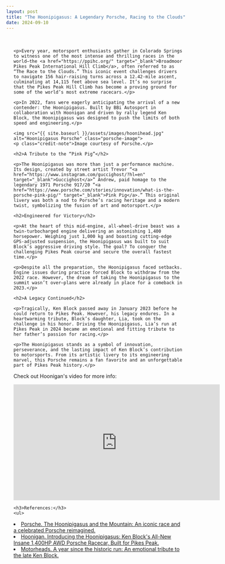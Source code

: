 ```yaml
---
layout: post
title: "The Hoonipigasus: A Legendary Porsche, Racing to the Clouds"
date: 2024-09-10
---
```


<style>
.content-container {
    max-width: 800px; /* Adjust the width as needed */
    margin: 0 auto;   /* Centers the container horizontally */
    padding: 20px;    /* Optional: adds padding around the content */
}
img.porsche-image {
    display: block;
    margin: 20px auto;
    max-width: 100%;
}
.credit-note {
    text-align: center;
    font-size: 0.9em;
    color: #777;
}
</style>

<div class="content-container">

    <p>Every year, motorsport enthusiasts gather in Colorado Springs to witness one of the most intense and thrilling races in the world—the <a href="https://ppihc.org/" target="_blank">Broadmoor Pikes Peak International Hill Climb</a>, often referred to as “The Race to the Clouds.” This iconic event challenges drivers to navigate 156 hair-raising turns across a 12.42-mile ascent, culminating at 14,115 feet above sea level. It’s no surprise that the Pikes Peak Hill Climb has become a proving ground for some of the world’s most extreme racecars.</p>

    <p>In 2022, fans were eagerly anticipating the arrival of a new contender: the Hoonipigasus. Built by BBi Autosport in collaboration with Hoonigan and driven by rally legend Ken Block, the Hoonipigasus was designed to push the limits of both speed and engineering.</p>

    <img src="{{ site.baseurl }}/assets/images/hoonihead.jpg" alt="Hoonipigasus Porsche" class="porsche-image">
    <p class="credit-note">Image courtesy of Porsche.</p>

    <h2>A Tribute to the “Pink Pig”</h2>

    <p>The Hoonipigasus was more than just a performance machine. Its design, created by street artist Trevor “<a href="https://www.instagram.com/guccighost/?hl=en" target="_blank">Guccighost</a>” Andrew, paid homage to the legendary 1971 Porsche 917/20 “<a href="https://www.porsche.com/stories/innovation/what-is-the-porsche-pink-pig/" target="_blank">Pink Pig</a>.” This original livery was both a nod to Porsche’s racing heritage and a modern twist, symbolizing the fusion of art and motorsport.</p>

    <h2>Engineered for Victory</h2>

    <p>At the heart of this mid-engine, all-wheel-drive beast was a twin-turbocharged engine delivering an astonishing 1,400 horsepower. Weighing just 1,000 kg and boasting cutting-edge GPS-adjusted suspension, the Hoonipigasus was built to suit Block’s aggressive driving style. The goal? To conquer the challenging Pikes Peak course and secure the overall fastest time.</p>

    <p>Despite all the preparation, the Hoonipigasus faced setbacks. Engine issues during practice forced Block to withdraw from the 2022 race. However, the dream of taking the Hoonipigasus to the summit wasn’t over—plans were already in place for a comeback in 2023.</p>

    <h2>A Legacy Continued</h2>

    <p>Tragically, Ken Block passed away in January 2023 before he could return to Pikes Peak. However, his legacy endures. In a heartwarming tribute, Block’s daughter, Lia, took on the challenge in his honor. Driving the Hoonipigasus, Lia’s run at Pikes Peak in 2024 became an emotional and fitting tribute to her father’s passion for racing.</p>

    <p>The Hoonipigasus stands as a symbol of innovation, perseverance, and the lasting impact of Ken Block’s contribution to motorsports. From its artistic livery to its engineering marvel, this Porsche remains a fan favorite and an unforgettable part of Pikes Peak history.</p>

<p>Check out Hoonigan's video for more info:</p>
<iframe width="560" height="315" src="https://www.youtube.com/embed/j34S2Me8xRE" frameborder="0" allow="accelerometer; autoplay; clipboard-write; encrypted-media; gyroscope; picture-in-picture" allowfullscreen></iframe>


    <h3>References:</h3>
    <ul>
<li><a href="https://www.porsche.com/dreams/en-US/on-the-road/hoonipigasus" target="_blank">Porsche. The Hoonipigasus and the Mountain: An iconic race and a celebrated Porsche reimagined.</a></li>
<li><a href="https://www.hooniganracing.com/blogs/news/introducing-the-hoonipigasus-ken-blocks-all-new-insane-1-400hp-awd-porsche-racecar-built-for-pikes-peak" target="_blank">Hoonigan. Introducing the Hoonipigasus: Ken Block's All-New Insane 1,400HP AWD Porsche Racecar, Built for Pikes Peak.</a></li>
<li><a href="https://www.motorheads.com/features/beyond-the-finish-line-the-lasting-impact-of-lia-block-s-hoonipigasus-pikes-peak-run-ar6725/" target="_blank">Motorheads. A year since the historic run: An emotional tribute to the late Ken Block.</a></li>
    </ul>
</div>

